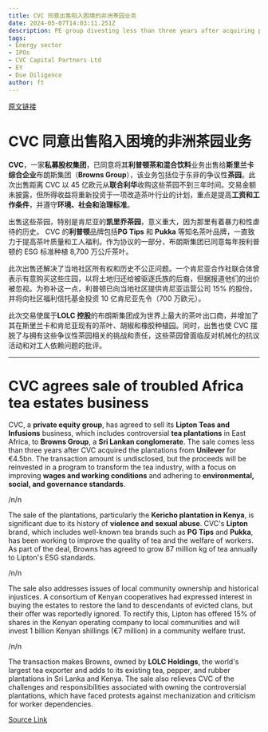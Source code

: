 ```yaml
---
title: CVC 同意出售陷入困境的非洲茶园业务
date: 2024-05-07T14:03:11.251Z
description: PE group divesting less than three years after acquiring plantations from Unilever
tags: 
- Energy sector
- IPOs
- CVC Capital Partners Ltd
- EY
- Due Diligence
author: ft
---
```


[原文链接](https://ft.com/content/2c36c0d5-47ca-46db-8912-053bcb3bb3d2)

# CVC 同意出售陷入困境的非洲茶园业务

**CVC**，一家**私募股权集团**，已同意将其**利普顿茶和混合饮料**业务出售给**斯里兰卡综合企业**布朗斯集团（**Browns Group**），该业务包括位于东非的争议性**茶园**。此次出售距离 CVC 以 45 亿欧元从**联合利华**收购这些茶园不到三年时间。交易金额未披露，但所得收益将重新投资于一项改造茶叶行业的计划，重点是提高**工资和工作条件**，并遵守**环境、社会和治理标准**。

出售这些茶园，特别是肯尼亚的**凯里乔茶园**，意义重大，因为那里有着暴力和性虐待的历史。 CVC 的**利普顿**品牌包括**PG Tips** 和 **Pukka** 等知名茶叶品牌，一直致力于提高茶叶质量和工人福利。作为协议的一部分，布朗斯集团已同意每年按利普顿的 ESG 标准种植 8,700 万公斤茶叶。

此次出售还解决了当地社区所有权和历史不公正问题。一个肯尼亚合作社联合体曾表示有意购买这些庄园，以将土地归还给被驱逐氏族的后裔，但据报道他们的出价被忽视。为弥补这一点，利普顿已向当地社区提供肯尼亚运营公司 15% 的股份，并将向社区福利信托基金投资 10 亿肯尼亚先令（700 万欧元）。

此次交易使属于**LOLC 控股**的布朗斯集团成为世界上最大的茶叶出口商，并增加了其在斯里兰卡和肯尼亚现有的茶叶、胡椒和橡胶种植园。同时，出售也使 CVC 摆脱了与拥有这些争议性茶园相关的挑战和责任，这些茶园曾面临反对机械化的抗议活动和对工人依赖问题的批评。

---

# CVC agrees sale of troubled Africa tea estates business

CVC, a **private equity group**, has agreed to sell its **Lipton Teas and Infusions** business, which includes controversial **tea plantations** in East Africa, to **Browns Group**, a **Sri Lankan conglomerate**. The sale comes less than three years after CVC acquired the plantations from **Unilever** for €4.5bn. The transaction amount is undisclosed, but the proceeds will be reinvested in a program to transform the tea industry, with a focus on improving **wages and working conditions** and adhering to **environmental, social, and governance standards**. 

/n/n

The sale of the plantations, particularly the **Kericho plantation in Kenya**, is significant due to its history of **violence and sexual abuse**. CVC's **Lipton** brand, which includes well-known tea brands such as **PG Tips** and **Pukka**, has been working to improve the quality of tea and the welfare of workers. As part of the deal, Browns has agreed to grow 87 million kg of tea annually to Lipton's ESG standards. 

/n/n

The sale also addresses issues of local community ownership and historical injustices. A consortium of Kenyan cooperatives had expressed interest in buying the estates to restore the land to descendants of evicted clans, but their offer was reportedly ignored. To rectify this, Lipton has offered 15% of shares in the Kenyan operating company to local communities and will invest 1 billion Kenyan shillings (€7 million) in a community welfare trust. 

/n/n

The transaction makes Browns, owned by **LOLC Holdings**, the world's largest tea exporter and adds to its existing tea, pepper, and rubber plantations in Sri Lanka and Kenya. The sale also relieves CVC of the challenges and responsibilities associated with owning the controversial plantations, which have faced protests against mechanization and criticism for worker dependencies.

[Source Link](https://ft.com/content/2c36c0d5-47ca-46db-8912-053bcb3bb3d2)

